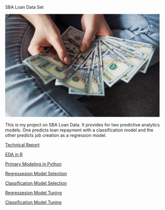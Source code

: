 SBA Loan Data Set

<img src="images/loan.jpg" width ="500">

This is my project on SBA Loan Data. It provides for two predictive analytics models. One predicts loan repayment with a classification model and the other predicts job creation as a regression model.

[Technical Report](https://github.com/BellevueDSCLoyd/DSC630/blob/main/FinalReport.pdf)

[EDA in R](https://htmlpreview.github.io/?https://github.com/BellevueDSCLoyd/DSC630/blob/main/630Project.html)

[Primary Modeling in Python](https://github.com/BellevueDSCLoyd/DSC630/blob/main/FinalProject.ipynb)

[Regressesion Model Selection](https://github.com/BellevueDSCLoyd/DSC630/blob/main/Pycaret_Reg.ipynb)

[Classification Model Selection](https://github.com/BellevueDSCLoyd/DSC630/blob/main/Pycaret_Cat.ipynb)

[Regressesion Model Tuning](https://github.com/BellevueDSCLoyd/DSC630/blob/main/Pycaret_Reg_Tuning.ipynb)

[Classification Model Tuning](https://github.com/BellevueDSCLoyd/DSC630/blob/main/PyCaret_Cat_Tuning.ipynb)

